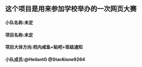 ## 这个项目是用来参加学校举办的一次网页大赛
#### 小队名称:未定
#### 项目名称:未定
#### 项目大体方向:校内咸鱼+贴吧+班级通知
#### 小队成员:@HeilantG @StarAlone9264

